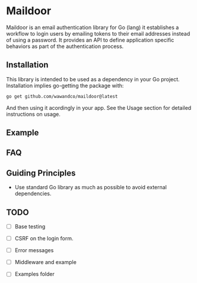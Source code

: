 # Maildoor

Maildoor is an email authentication library for Go (lang) it establishes a workflow to login users by emailing tokens to their email addresses instead of using a password. It provides an API to define application specific behaviors as part of the authentication process.

## Installation

This library is intended to be used as a dependency in your Go project. Installation implies go-getting the package with:

```sh
go get github.com/wawandco/maildoor@latest
```

And then using it acordingly in your app. See the Usage section for detailed instructions on usage.
## Example

## FAQ

## Guiding Principles

- Use standard Go library as much as possible to avoid external dependencies.
## TODO

- [ ] Base testing
- [ ] CSRF on the login form. 
- [ ] Error messages
- [ ] Middleware and example
- [ ] Examples folder


